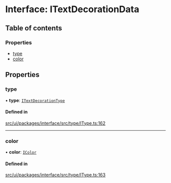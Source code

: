 # Interface: ITextDecorationData

## Table of contents

### Properties

- [type](ITextDecorationData.md#type)
- [color](ITextDecorationData.md#color)

## Properties

### type

• **type**: [`ITextDecorationType`](../modules.md#itextdecorationtype)

#### Defined in

[src/ui/packages/interface/src/type/IType.ts:162](https://github.com/leaferjs/leafer-ui/blob/bf25826307b66b28129b03872bb2832c8787db48/packages/interface/src/type/IType.ts#L162)

___

### color

• **color**: [`IColor`](../modules.md#icolor)

#### Defined in

[src/ui/packages/interface/src/type/IType.ts:163](https://github.com/leaferjs/leafer-ui/blob/bf25826307b66b28129b03872bb2832c8787db48/packages/interface/src/type/IType.ts#L163)
